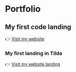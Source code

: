 # Portfolio
## My first code landing
👉 [Visit my website](https://anastasiatereshchenko21.github.io/AnastasiaTereshchenko/)

### My first landing in Tilda
👉 [Visit my website landing](https://easystudyxample.tilda.ws/)
